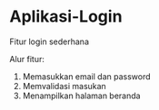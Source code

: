 # Aplikasi-Login
Fitur login sederhana

Alur fitur:
1. Memasukkan email dan password
2. Memvalidasi masukan
3. Menampilkan halaman beranda
